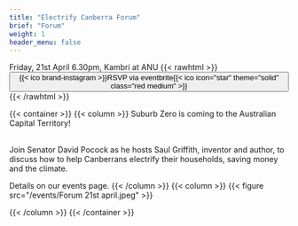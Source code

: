 ```yaml
---
title: "Electrify Canberra Forum"
brief: "Forum"
weight: 1
header_menu: false
--- 
```


Friday, 21st April 6.30pm, Kambri at ANU   {{< rawhtml >}} 
<a href="https://www.eventbrite.com.au/e/suburb-zero-act-launch-tickets-601031119257"><button  > {{< ico brand-instagram >}}RSVP via eventbrite{{< ico icon="star" theme="solid" class="red medium" >}}</button></a>
 {{< /rawhtml >}}
 
 {{< container >}}
{{< column >}}
Suburb Zero is coming to the Australian Capital Territory! <br><br>
 
Join Senator David Pocock  as he hosts Saul Griffith, inventor and author, to discuss how to help Canberrans electrify their households, saving money and the climate.

Details on our events page.
{{< /column >}}
{{< column >}}
{{< figure src="/events/Forum 21st april.jpeg"   >}}
 
{{< /column >}}
{{< /container >}}
  
 